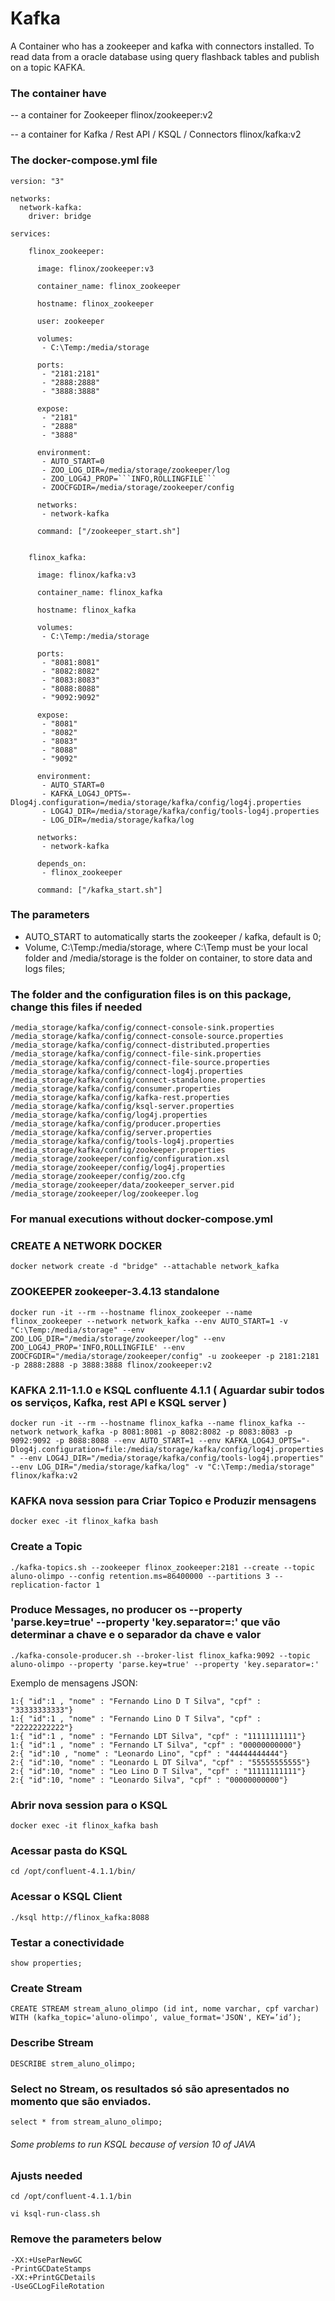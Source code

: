 
# Kafka #

A Container who has a zookeeper and kafka with connectors installed.
To read data from a oracle database using query flashback tables and publish on a topic KAFKA.


### The container have ###

-- a container for Zookeeper
flinox/zookeeper:v2

-- a container for Kafka / Rest API / KSQL / Connectors
flinox/kafka:v2

### The docker-compose.yml file ###

```
version: "3"
      
networks:
  network-kafka:
    driver: bridge
    
services:

    flinox_zookeeper:
      
      image: flinox/zookeeper:v3
      
      container_name: flinox_zookeeper
      
      hostname: flinox_zookeeper
      
      user: zookeeper
      
      volumes:
       - C:\Temp:/media/storage
      
      ports:
       - "2181:2181"
       - "2888:2888"
       - "3888:3888"

      expose:
       - "2181"
       - "2888"
       - "3888"
       
      environment:
       - AUTO_START=0
       - ZOO_LOG_DIR=/media/storage/zookeeper/log
       - ZOO_LOG4J_PROP=```INFO,ROLLINGFILE```
       - ZOOCFGDIR=/media/storage/zookeeper/config
       
      networks:
       - network-kafka
      
      command: ["/zookeeper_start.sh"]
      

    flinox_kafka:
      
      image: flinox/kafka:v3

      container_name: flinox_kafka      
      
      hostname: flinox_kafka
      
      volumes:
       - C:\Temp:/media/storage
      
      ports:
       - "8081:8081"
       - "8082:8082"
       - "8083:8083"
       - "8088:8088"       
       - "9092:9092"

      expose:
       - "8081"
       - "8082"
       - "8083"
       - "8088"
       - "9092"
       
      environment:
       - AUTO_START=0
       - KAFKA_LOG4J_OPTS=-Dlog4j.configuration=/media/storage/kafka/config/log4j.properties
       - LOG4J_DIR=/media/storage/kafka/config/tools-log4j.properties
       - LOG_DIR=/media/storage/kafka/log
       
      networks:
       - network-kafka       

      depends_on:
       - flinox_zookeeper   
       
      command: ["/kafka_start.sh"]   
```


### The parameters ### 

- AUTO_START to automatically starts the zookeeper / kafka, default is 0;
- Volume, C:\Temp:/media/storage, where C:\Temp must be your local folder and /media/storage is the folder on container, to store data and logs files;


### The folder and the configuration files is on this package, change this files if needed
```
/media_storage/kafka/config/connect-console-sink.properties
/media_storage/kafka/config/connect-console-source.properties
/media_storage/kafka/config/connect-distributed.properties
/media_storage/kafka/config/connect-file-sink.properties
/media_storage/kafka/config/connect-file-source.properties
/media_storage/kafka/config/connect-log4j.properties
/media_storage/kafka/config/connect-standalone.properties
/media_storage/kafka/config/consumer.properties
/media_storage/kafka/config/kafka-rest.properties
/media_storage/kafka/config/ksql-server.properties
/media_storage/kafka/config/log4j.properties
/media_storage/kafka/config/producer.properties
/media_storage/kafka/config/server.properties
/media_storage/kafka/config/tools-log4j.properties
/media_storage/kafka/config/zookeeper.properties
/media_storage/zookeeper/config/configuration.xsl
/media_storage/zookeeper/config/log4j.properties
/media_storage/zookeeper/config/zoo.cfg
/media_storage/zookeeper/data/zookeeper_server.pid
/media_storage/zookeeper/log/zookeeper.log
```

### For manual executions without docker-compose.yml ###

### CREATE A NETWORK DOCKER ###
```docker network create -d "bridge" --attachable network_kafka```

### ZOOKEEPER zookeeper-3.4.13 standalone ###
```docker run -it --rm --hostname flinox_zookeeper --name flinox_zookeeper --network network_kafka --env AUTO_START=1 -v "C:\Temp:/media/storage" --env ZOO_LOG_DIR="/media/storage/zookeeper/log" --env ZOO_LOG4J_PROP='INFO,ROLLINGFILE' --env ZOOCFGDIR="/media/storage/zookeeper/config" -u zookeeper -p 2181:2181 -p 2888:2888 -p 3888:3888 flinox/zookeeper:v2```

### KAFKA 2.11-1.1.0 e KSQL confluente 4.1.1 ( Aguardar subir todos os serviços, Kafka, rest API e KSQL server ) ###
```docker run -it --rm --hostname flinox_kafka --name flinox_kafka --network network_kafka -p 8081:8081 -p 8082:8082 -p 8083:8083 -p 9092:9092 -p 8088:8088 --env AUTO_START=1 --env KAFKA_LOG4J_OPTS="-Dlog4j.configuration=file:/media/storage/kafka/config/log4j.properties" --env LOG4J_DIR="/media/storage/kafka/config/tools-log4j.properties" --env LOG_DIR="/media/storage/kafka/log" -v "C:\Temp:/media/storage" flinox/kafka:v2```

### KAFKA nova session para Criar Topico e Produzir mensagens ###
```docker exec -it flinox_kafka bash```

### Create a Topic ###
```./kafka-topics.sh --zookeeper flinox_zookeeper:2181 --create --topic aluno-olimpo --config retention.ms=86400000 --partitions 3 --replication-factor 1```

### Produce Messages, no producer os --property 'parse.key=true' --property 'key.separator=:' que vão determinar a chave e o separador da chave e valor ###
```./kafka-console-producer.sh --broker-list flinox_kafka:9092 --topic aluno-olimpo --property 'parse.key=true' --property 'key.separator=:'```

Exemplo de mensagens JSON:
```
1:{ "id":1 , "nome" : "Fernando Lino D T Silva", "cpf" : "33333333333"}
1:{ "id":1 , "nome" : "Fernando Lino D T Silva", "cpf" : "22222222222"}
1:{ "id":1 , "nome" : "Fernando LDT Silva", "cpf" : "11111111111"}
1:{ "id":1 , "nome" : "Fernando LT Silva", "cpf" : "00000000000"}
2:{ "id":10 , "nome" : "Leonardo Lino", "cpf" : "44444444444"}
2:{ "id":10, "nome" : "Leonardo L DT Silva", "cpf" : "55555555555"}
2:{ "id":10, "nome" : "Leo Lino D T Silva", "cpf" : "11111111111"}
2:{ "id":10, "nome" : "Leonardo Silva", "cpf" : "00000000000"}
```

### Abrir nova session para o KSQL ###
```docker exec -it flinox_kafka bash```

### Acessar pasta do KSQL ###
```cd /opt/confluent-4.1.1/bin/```

### Acessar o KSQL Client ###
```./ksql http://flinox_kafka:8088```

### Testar a conectividade ###
```show properties;```
 
### Create Stream ###
```CREATE STREAM stream_aluno_olimpo (id int, nome varchar, cpf varchar) WITH (kafka_topic='aluno-olimpo', value_format='JSON', KEY=’id’);```

### Describe Stream ###
```DESCRIBE strem_aluno_olimpo;```
 
### Select no Stream, os resultados só são apresentados no momento que são enviados.
```select * from stream_aluno_olimpo;```

###### Some problems to run KSQL because of version 10 of JAVA ######

### Ajusts needed ###
```
cd /opt/confluent-4.1.1/bin

vi ksql-run-class.sh
```

### Remove the parameters below ###
```
-XX:+UseParNewGC
-PrintGCDateStamps
-XX:+PrintGCDetails
-UseGCLogFileRotation
```
